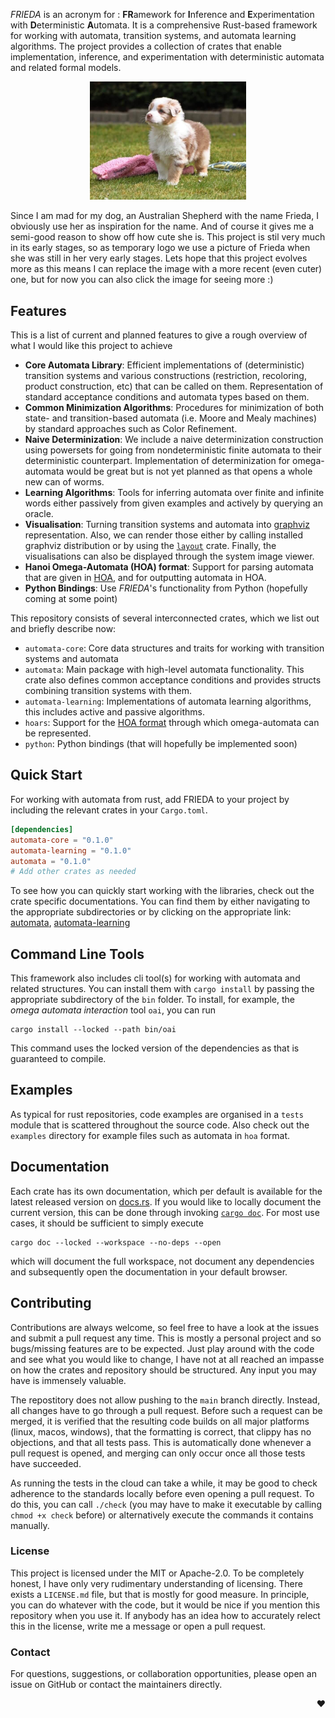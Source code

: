 *FRIEDA* is an acronym for : **FR**amework for **I**nference and **E**xperimentation with **D**eterministic **A**utomata.
It is a comprehensive Rust-based framework for working with automata, transition systems, and automata learning algorithms. The project provides a collection of crates that enable implementation, inference, and experimentation with deterministic automata and related formal models.

<p align="center">
  <a href="https://frieda.photos" alt="more photos of Frieda"><img src="assets/alpha.jpg" alt="FRIEDA Logo" width="250"/></a>
</p>

Since I am mad for my dog, an Australian Shepherd with the name Frieda, I obviously use her as inspiration for the name.
And of course it gives me a semi-good reason to show off how cute she is.
This project is stil very much in its early stages, so as temporary logo we use a picture of Frieda when she was still in her very early stages.
Lets hope that this project evolves more as this means I can replace the image with a more recent (even cuter) one, but for now you can also click the image for seeing more :)

## Features

This is a list of current and planned features to give a rough overview of what I would like this project to achieve

- **Core Automata Library**: Efficient implementations of (deterministic) transition systems and various constructions (restriction, recoloring, product construction, etc) that can be called on them.
Representation of standard acceptance conditions and automata types based on them.
- **Common Minimization Algorithms**: Procedures for minimization of both state- and transition-based automata (i.e. Moore and Mealy machines) by standard approaches such as Color Refinement.
- **Naive Determinization**: We include a naive determinization construction using powersets for going from nondeterministic finite automata to their deterministic counterpart. Implementation of determinization for omega-automata would be great but is not yet planned as that opens a whole new can of worms.
- **Learning Algorithms**: Tools for inferring automata over finite and infinite words either passively from given examples and actively by querying an oracle.
- **Visualisation**: Turning transition systems and automata into [graphviz](https://graphviz.org/) representation. Also, we can render those either by calling installed graphviz distribution or by using the [`layout`](https://graphviz.org/) crate. Finally, the visualisations can also be displayed through the system image viewer.
- **Hanoi Omega-Automata (HOA) format**: Support for parsing automata that are given in [HOA](https://adl.github.io/hoaf/), and for outputting automata in HOA.
- **Python Bindings**: Use *FRIEDA*'s functionality from Python (hopefully coming at some point)

This repository consists of several interconnected crates, which we list out and briefly describe now:

- `automata-core`: Core data structures and traits for working with transition systems and automata
- `automata`: Main package with high-level automata functionality. This crate also defines common acceptance conditions and provides structs combining transition systems with them.
- `automata-learning`: Implementations of automata learning algorithms, this includes active and passive algorithms.
- `hoars`: Support for the [HOA format](https://adl.github.io/hoaf/) through which omega-automata can be represented.
- `python`: Python bindings (that will hopefully be implemented soon)

## Quick Start

For working with automata from rust, add FRIEDA to your project by including the relevant crates in your `Cargo.toml`.

```toml
[dependencies]
automata-core = "0.1.0"
automata-learning = "0.1.0"
automata = "0.1.0"
# Add other crates as needed
```

To see how you can quickly start working with the libraries, check out the crate specific documentations.
You can find them by either navigating to the appropriate subdirectories or by clicking on the appropriate link: [automata](automata/README.md), [automata-learning](automata-learning/README.md)

## Command Line Tools

This framework also includes cli tool(s) for working with automata and related structures.
You can install them with `cargo install` by passing the appropriate subdirectory of the `bin` folder.
To install, for example, the *omega automata interaction* tool `oai`, you can run
```shell
cargo install --locked --path bin/oai
```
This command uses the locked version of the dependencies as that is guaranteed to compile.

## Examples

As typical for rust repositories, code examples are organised in a `tests` module that is scattered throughout the source code.
Also check out the `examples` directory for example files such as automata in `hoa` format.

## Documentation

Each crate has its own documentation, which per default is available for the latest released version on [docs.rs](docs.rs).
If you would like to locally document the current version, this can be done through invoking [`cargo doc`](https://doc.rust-lang.org/cargo/commands/cargo-doc.html).
For most use cases, it should be sufficient to simply execute
```shell
cargo doc --locked --workspace --no-deps --open
```
which will document the full workspace, not document any dependencies and subsequently open the documentation in your default browser.

## Contributing

Contributions are always welcome, so feel free to have a look at the issues and submit a pull request any time.
This is mostly a personal project and so bugs/missing features are to be expected.
Just play around with the code and see what you would like to change, I have not at all reached an impasse on how the crates and repository should be structured.
Any input you may have is immensely valuable.

The repostitory does not allow pushing to the `main` branch directly.
Instead, all changes have to go through a pull request.
Before such a request can be merged, it is verified that the resulting code builds on all major platforms (linux, macos, windows), that the formatting is correct, that clippy has no objections, and that all tests pass.
This is automatically done whenever a pull request is opened, and merging can only occur once all those tests have succeeded.

As running the tests in the cloud can take a while, it may be good to check adherence to the standards locally before even opening a pull request.
To do this, you can call `./check` (you may have to make it executable by calling `chmod +x check` before) or alternatively execute the commands it contains manually.

### License

This project is licensed under the MIT or Apache-2.0.
To be completely honest, I have only very rudimentary understanding of licensing.
There exists a `LICENSE.md` file, but that is mostly for good measure.
In principle, you can do whatever with the code, but it would be nice if you mention this repository when you use it.
If anybody has an idea how to accurately relect this in the license, write me a message or open a pull request.

### Contact

For questions, suggestions, or collaboration opportunities, please open an issue on GitHub or contact the maintainers directly.

<p align="right">
❤️
</p>

